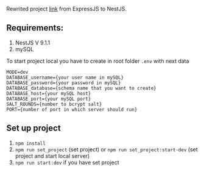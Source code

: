 Rewrited project [link](https://github.com/dao0dao/CourtReservationSystem-Backend) from ExpressJS to NestJS.

## Requirements:
1. NestJS V 9.1.1
2. mySQL

To start project local you have to create in root folder `.env` with next data
```
MODE=dev
DATABASE_username={your user name in mySQL}
DATABASE_password={your password in mySQL}
DATABASE_database={schema name that you want to create}
DATABASE_host={your mySQL host}
DATABASE_port={your mySQL port}
SALT_ROUNDS={number to bcrypt salt}
PORT={number of port in which server should run}
```
## Set up project
1. `npm install`
2. `npm run set_project` (set project) or `npm run set_project:start-dev` (set project and start local server)
3. `npm run start:dev` if you have set project
